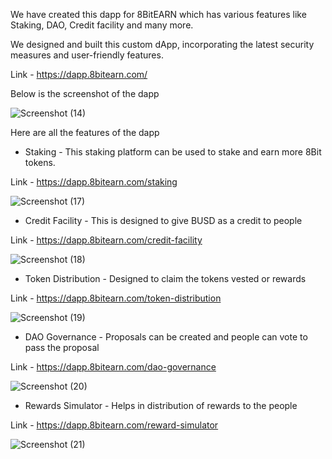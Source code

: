 We have created this dapp for 8BitEARN which has various features like Staking, DAO, Credit facility and many more. 

We designed and built this custom dApp, incorporating the latest security measures and user-friendly features. 

Link - https://dapp.8bitearn.com/

Below is the screenshot of the dapp

![Screenshot (14)](https://user-images.githubusercontent.com/104678268/216807107-7eb0bf06-20e6-4177-9497-df3c6a5d29fd.png)

Here are all the features of the dapp

- Staking - This staking platform can be used to stake and earn more 8Bit tokens.

Link - https://dapp.8bitearn.com/staking

![Screenshot (17)](https://user-images.githubusercontent.com/104678268/216807077-950bba5f-15cb-4130-b5dd-4106026c880d.png)

- Credit Facility - This is designed to give BUSD as a credit to people

Link - https://dapp.8bitearn.com/credit-facility

![Screenshot (18)](https://user-images.githubusercontent.com/104678268/216807083-678b8489-95ae-4869-99a9-b4c6689099b4.png)

- Token Distribution - Designed to claim the tokens vested or rewards

Link - https://dapp.8bitearn.com/token-distribution

![Screenshot (19)](https://user-images.githubusercontent.com/104678268/216807089-202bfaa2-0897-4cdd-a411-882d1a3b7c8e.png)

- DAO Governance - Proposals can be created and people can vote to pass the proposal

Link - https://dapp.8bitearn.com/dao-governance

![Screenshot (20)](https://user-images.githubusercontent.com/104678268/216807096-6e4aac20-86b9-4b98-a225-4223da463ec3.png)

- Rewards Simulator - Helps in distribution of rewards to the people

Link - https://dapp.8bitearn.com/reward-simulator

![Screenshot (21)](https://user-images.githubusercontent.com/104678268/216807099-ba2c2e10-649c-47c9-9569-37dca5295c34.png)





